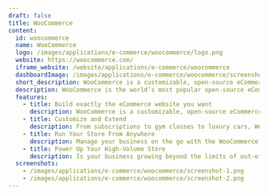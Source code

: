 ```yaml
---
draft: false
title: WooCommerce
content:
  id: woocommerce
  name: WooCommerce
  logo: /images/applications/e-commerce/woocommerce/logo.png
  website: https://woocommerce.com/
  iframe_website: /website/applications/e-commerce/woocommerce
  dashboardImage: /images/applications/e-commerce/woocommerce/screenshot-1.png
  short_description: WooCommerce is a customizable, open-source eCommerce platform built on WordPress.
  description: WooCommerce is the world’s most popular open-source eCommerce solution.  Our core platform is free, flexible, and amplified by a global community. The freedom of open-source means you retain full ownership of your store’s content and data forever.  Whether you’re launching a business, taking brick-and-mortar retail online, or developing sites for clients, use WooCommerce for a store that powerfully blends content and commerce.
  features:
    - title: Build exactly the eCommerce website you want
      description: WooCommerce is a customizable, open-source eCommerce platform built on WordPress.
    - title: Customize and Extend
      description: From subscriptions to gym classes to luxury cars, WooCommerce is fully customizable. Add features and extend the functionality of your store with official extensions from the WooCommerce Marketplace.
    - title: Run Your Store From Anywhere
      description: Manage your business on the go with the WooCommerce Mobile App. Create products, process orders, and keep an eye on key stats in real-time.
    - title: Power Up Your High-Volume Store
      description: Is your business growing beyond the limits of out-of-the-box ecommerce? WooCommerce will work directly with you to take your store to the next level.
  screenshots:
    - /images/applications/e-commerce/woocommerce/screenshot-1.png
    - /images/applications/e-commerce/woocommerce/screenshot-2.png
---
```

